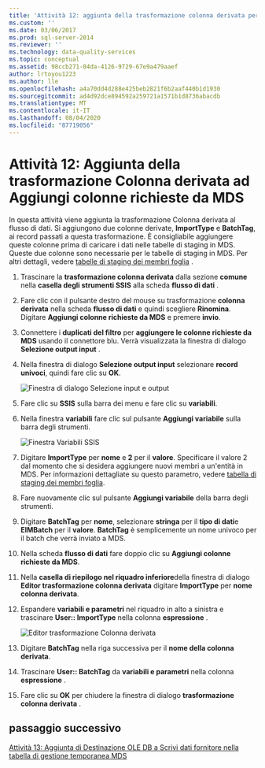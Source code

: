 ```yaml
---
title: 'Attività 12: aggiunta della trasformazione colonna derivata per aggiungere le colonne richieste da MDS | Microsoft Docs'
ms.custom: ''
ms.date: 03/06/2017
ms.prod: sql-server-2014
ms.reviewer: ''
ms.technology: data-quality-services
ms.topic: conceptual
ms.assetid: 98ccb271-04da-4126-9729-67e9a479aaef
author: lrtoyou1223
ms.author: lle
ms.openlocfilehash: a4a70dd4d288e425beb2821f6b2aaf440b1d1930
ms.sourcegitcommit: ad4d92dce894592a259721a1571b1d8736abacdb
ms.translationtype: MT
ms.contentlocale: it-IT
ms.lasthandoff: 08/04/2020
ms.locfileid: "87719056"
---
```

# <a name="task-12-adding-derived-column-transform-to-add-columns-required-by-mds"></a>Attività 12: Aggiunta della trasformazione Colonna derivata ad Aggiungi colonne richieste da MDS
  In questa attività viene aggiunta la trasformazione Colonna derivata al flusso di dati. Si aggiungono due colonne derivate, **ImportType** e **BatchTag**, ai record passati a questa trasformazione. È consigliabile aggiungere queste colonne prima di caricare i dati nelle tabelle di staging in MDS. Queste due colonne sono necessarie per le tabelle di staging in MDS. Per altri dettagli, vedere [tabelle di staging dei membri foglia](../master-data-services/leaf-member-staging-table-master-data-services.md) .  
  
1.  Trascinare la **trasformazione colonna derivata** dalla sezione **comune** nella **casella degli strumenti SSIS** alla scheda **flusso di dati** .  
  
2.  Fare clic con il pulsante destro del mouse su trasformazione **colonna derivata** nella scheda **flusso di dati** e quindi scegliere **Rinomina**. Digitare **Aggiungi colonne richieste da MDS** e premere **invio**.  
  
3.  Connettere i **duplicati del filtro** per **aggiungere le colonne richieste da MDS** usando il connettore blu. Verrà visualizzata la finestra di dialogo **Selezione output input** .  
  
4.  Nella finestra di dialogo **Selezione output input** selezionare **record univoci**, quindi fare clic su **OK**.  
  
     ![Finestra di dialogo Selezione input e output](../../2014/tutorials/media/et-addingdcttoaddcolumnsrequiredbymds-01.jpg "Finestra di dialogo Selezione input e output")  
  
5.  Fare clic su **SSIS** sulla barra dei menu e fare clic su **variabili**.  
  
6.  Nella finestra **variabili** fare clic sul pulsante **Aggiungi variabile** sulla barra degli strumenti.  
  
     ![Finestra Variabili SSIS](../../2014/tutorials/media/et-addingdcttoaddcolumnsrequiredbymds-02.jpg "Finestra Variabili SSIS")  
  
7.  Digitare **ImportType** per **nome** e **2** per il **valore**. Specificare il valore 2 dal momento che si desidera aggiungere nuovi membri a un'entità in MDS. Per informazioni dettagliate su questo parametro, vedere [tabella di staging dei membri foglia](../master-data-services/leaf-member-staging-table-master-data-services.md).  
  
8.  Fare nuovamente clic sul pulsante **Aggiungi variabile** della barra degli strumenti.  
  
9. Digitare **BatchTag** per **nome**, selezionare **stringa** per il **tipo di dati**e **EIMBatch** per il **valore**. **BatchTag** è semplicemente un nome univoco per il batch che verrà inviato a MDS.  
  
10. Nella scheda **flusso di dati** fare doppio clic su **Aggiungi colonne richieste da MDS**.  
  
11. Nella **casella di riepilogo nel riquadro inferiore**della finestra di dialogo **Editor trasformazione colonna derivata** digitare **ImportType** per **nome colonna derivata**.  
  
12. Espandere **variabili e parametri** nel riquadro in alto a sinistra e trascinare **User:: ImportType** nella colonna **espressione** .  
  
     ![Editor trasformazione Colonna derivata](../../2014/tutorials/media/et-addingdcttoaddcolumnsrequiredbymds-03.jpg "Editor trasformazione Colonna derivata")  
  
13. Digitare **BatchTag** nella riga successiva per il **nome della colonna derivata**.  
  
14. Trascinare **User:: BatchTag** da **variabili e parametri** nella colonna **espressione** .  
  
15. Fare clic su **OK** per chiudere la finestra di dialogo **trasformazione colonna derivata** .  
  
## <a name="next-step"></a>passaggio successivo  
 [Attività 13: Aggiunta di Destinazione OLE DB a Scrivi dati fornitore nella tabella di gestione temporanea MDS](../../2014/tutorials/task-13-adding-ole-db-destination-to-write-data-to-mds-staging-table.md)  
  
  
